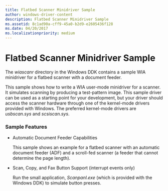 ```yaml
---
title: Flatbed Scanner Minidriver Sample
author: windows-driver-content
description: Flatbed Scanner Minidriver Sample
ms.assetid: 8c1ad90a-cff9-45a0-b2d9-e2605436f128
ms.date: 04/20/2017
ms.localizationpriority: medium
---
```


# Flatbed Scanner Minidriver Sample





The *wiascanr* directory in the Windows DDK contains a sample WIA minidriver for a flatbed scanner with a document feeder.

This sample shows how to write a WIA user-mode minidriver for a scanner. It simulates scanning by producing a test-pattern image. This sample driver can be used as a starting point for your development, but your driver should access the scanner hardware through one of the kernel-mode drivers provided with Windows. The preferred kernel-mode drivers are *usbscan.sys* and *scsiscan.sys*.

### Sample Features

-   Automatic Document Feeder Capabilities

    This sample shows an example for a flatbed scanner with an automatic document feeder (ADF) and a scroll-fed scanner (a feeder that cannot determine the page length).

-   Scan, Copy, and Fax Button Support (interrupt events only)

    Run the small application, *Scanpanl.exe* (which is provided with the Windows DDK) to simulate button presses.

 

 




